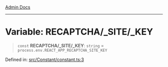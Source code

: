 [Admin Docs](/)

***

# Variable: RECAPTCHA/_SITE/_KEY

> `const` **RECAPTCHA/_SITE/_KEY**: `string` = `process.env.REACT_APP_RECAPTCHA_SITE_KEY`

Defined in: [src/Constant/constant.ts:3](https://github.com/PalisadoesFoundation/talawa-admin/blob/main/src/Constant/constant.ts#L3)
